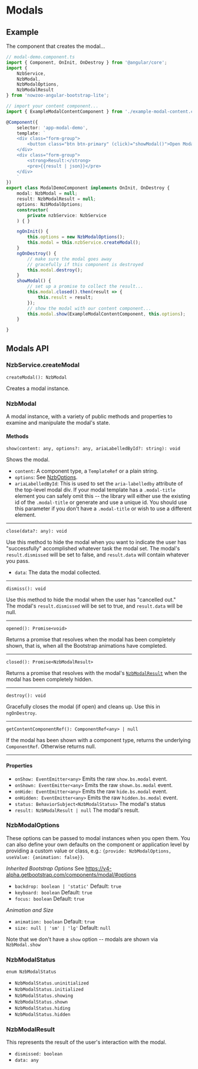 # Modals

## Example

The component that creates the modal...

```ts
// modal-demo.component.ts
import { Component, OnInit, OnDestroy } from '@angular/core';
import {
	NzbService,
	NzbModal,
	NzbModalOptions,
	NzbModalResult
} from 'nowzoo-angular-bootstrap-lite';

// import your content component...
import { ExampleModalContentComponent } from './example-modal-content.component';

@Component({
	selector: 'app-modal-demo',
	template: `
	<div class="form-group">
		<button class="btn btn-primary" (click)="showModal()">Open Modal</button>
	</div>
	<div class="form-group">
		<strong>Result:</strong>
		<pre>{{result | json}}</pre>
	</div>
	`
})
export class ModalDemoComponent implements OnInit, OnDestroy {
	modal: NzbModal = null;
	result: NzbModalResult = null;
	options: NzbModalOptions;
	constructor(
		private nzbService: NzbService
	) { }

	ngOnInit() {
		this.options = new NzbModalOptions();
		this.modal = this.nzbService.createModal();
	}
	ngOnDestroy() {
		// make sure the modal goes away
		// gracefully if this component is destroyed
		this.modal.destroy();
	}
	showModal() {
		// set up a promise to collect the result...
		this.modal.closed().then(result => {
			this.result = result;
		});
		// show the modal with our content component...
		this.modal.show(ExampleModalContentComponent, this.options);
	}

}

```

## Modals API

### NzbService.createModal

`createModal(): NzbModal`

Creates a modal instance.


### NzbModal
A modal instance, with a variety of public methods and properties to examine and manipulate the modal's state.

#### Methods

`show(content: any, options?: any, ariaLabelledById?: string): void`

Shows the modal.

- `content`: A component type, a `TemplateRef` or a plain string.
- `options`: See [NzbOptions](#nzbmodaloprions).
- `ariaLabelledById`: This is used to set the `aria-labelledby` attribute of the top-level modal div. If your modal template has a `.modal-title` element you can safely omit this -- the library will either use the existing id of the `.modal-title` or generate and use a unique id. You should use this parameter if you don't have a `.modal-title` or wish to use a different element.

---

`close(data?: any): void`

Use this method to hide the modal when you want to indicate
the user has "successfully" accomplished whatever task the modal set.
The modal's `result.dismissed` will be set to false, and `result.data` will contain
whatever you pass.

- `data`: The data the modal collected.

---

`dismiss(): void`

Use this method to hide the modal when the user has "cancelled out."  
The modal's `result.dismissed` will be set to true, and `result.data` will be null.

---

`opened(): Promise<void>`

Returns a promise that resolves when the modal has been completely shown,
that is, when all the Bootstrap animations have completed.

---


`closed(): Promise<NzbModalResult>`

Returns a promise that resolves with the modal's
[`NzbModalResult`](#nzbmodalresult)
when the modal has been completely hidden.

---

`destroy(): void`

Gracefully closes the modal (if open) and cleans up. Use this in `ngOnDestroy`.

---

`getContentComponentRef(): ComponentRef<any> | null`

If the modal has been shown with a component type, returns the underlying
`ComponentRef`. Otherwise returns null.

---

#### Properties

- `onShow: EventEmitter<any>` Emits the raw `show.bs.modal` event.
- `onShown: EventEmitter<any>` Emits the raw `shown.bs.modal` event.
- `onHide: EventEmitter<any>`  Emits the raw `hide.bs.modal` event.
- `onHidden: EventEmitter<any>` Emits the raw `hidden.bs.modal` event.
- `status: BehaviorSubject<NzbModalStatus>` The modal's status
- `result: NzbModalResult | null` The modal's result.



### NzbModalOptions

These options can be passed to modal instances when you open them. You can also define your own defaults on the component or application level by providing a custom value or class, e.g.: `{provide: NzbModalOptions, useValue: {animation: false}}`.

*Inherited Bootstrap Options* See https://v4-alpha.getbootstrap.com/components/modal/#options

- `backdrop: boolean | 'static'`  Default: `true`
- `keyboard: boolean`  Default: `true`
- `focus: boolean`  Default: `true`

*Animation and Size*

- `animation: boolean`  Default: `true`
- `size: null | 'sm' | 'lg'`  Default: `null`

Note that we don't have a `show` option -- modals are shown via `NzbModal.show`



### NzbModalStatus

`enum NzbModalStatus`


- `NzbModalStatus.uninitialized`
- `NzbModalStatus.initialized`
- `NzbModalStatus.showing`
- `NzbModalStatus.shown`
- `NzbModalStatus.hiding`
- `NzbModalStatus.hidden`



### NzbModalResult

This represents the result of the user's interaction with the modal.

- `dismissed: boolean`
- `data: any`

